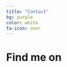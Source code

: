 ```yaml
---
title: "Contact"
bg: purple
color: white
fa-icon: user 
---
```


# Find me on

<br>

<div style="text-align: center; font-size: 20px;text-decoration: none;">

<a href="https://www.linkedin.com/in/rachelflynn27/" target="_blank"> <i class="fa fa-linkedin-square fa-4x"></i></a>
&nbsp;&nbsp;&nbsp;&nbsp;&nbsp;&nbsp;
<a href="mailto:rachelmarieflynn2@gmail.com" target="_blank"> <i class="fa fa-envelope-o fa-4x"></i></a>
&nbsp;&nbsp;&nbsp;&nbsp;&nbsp;&nbsp;
<a href="https://www.youtube.com/channel/UCPjGRD5NK_Ea7MraOEvVd6Q" target="_blank"> <i class="fa fa-youtube fa-4x"></i></a>
&nbsp;&nbsp;&nbsp;&nbsp;&nbsp;&nbsp;
<a href="https://github.com/rachelflynn" target="_blank"> <i class="fa fa-github-square fa-4x"></i></a>
&nbsp;&nbsp;&nbsp;&nbsp;&nbsp;&nbsp;
<a href="https://www.instagram.com/rachelflynnnn/" target="_blank"> <i class="fa fa-instagram fa-4x"></i></a>

</div>
